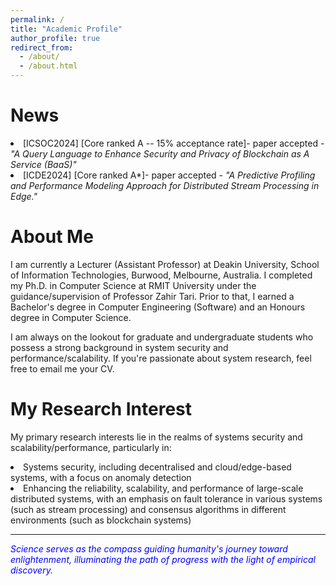 ```yaml
---
permalink: /
title: "Academic Profile"
author_profile: true
redirect_from: 
  - /about/
  - /about.html
---
```



News
======
<li>[ICSOC2024] [Core ranked A -- 15% acceptance rate]- paper accepted - <span style="font-style: italic;">"A Query Language to Enhance Security and Privacy of Blockchain as A Service (BaaS)"</span> </li>
<li>[ICDE2024] [Core ranked A*]- paper accepted - <span style="font-style: italic;"> "A Predictive Profiling and Performance Modeling Approach for Distributed Stream Processing in Edge."</span>

About Me
======
I am currently a Lecturer (Assistant Professor) at Deakin University, School of Information Technologies, Burwood, Melbourne, Australia. I completed my Ph.D. in Computer Science at RMIT University under the guidance/supervision of Professor Zahir Tari. Prior to that, I earned a Bachelor's degree in Computer Engineering (Software) and an Honours degree in Computer Science. 
      
     
I am always on the lookout for graduate and undergraduate students who possess a strong background in system security and performance/scalability. If you're passionate about system research, feel free to email me your CV.

My Research Interest
======

 My primary research interests lie in the realms of systems security and scalability/performance, particularly in: 

  <li>Systems security, including decentralised and cloud/edge-based systems, with a focus on anomaly detection</li>
  <li>Enhancing the reliability, scalability, and performance of large-scale distributed systems, with an emphasis on fault tolerance in various systems (such as stream processing) and consensus algorithms in different environments (such as blockchain systems)</li>

------
<span style="font-style: italic; color:blue;"> Science serves as the compass guiding humanity's journey toward enlightenment, illuminating the path of progress with the light of empirical discovery.</span>
